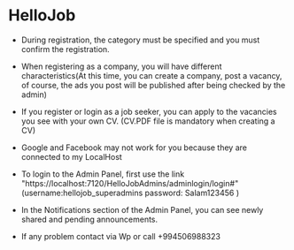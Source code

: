 # HelloJob

- During registration, the category must be specified and you must confirm the registration.

- When registering as a company, you will have different characteristics(At this time, you can create a company, post a vacancy, of course, the ads you post will be published after being checked by the admin)

- If you register or login as a job seeker, you can apply to the vacancies you see with your own CV. (CV.PDF file is mandatory when creating a CV)
  

- Google and Facebook may not work for you because they are connected to my LocalHost

- To login to the Admin Panel, first use the link "https://localhost:7120/HelloJobAdmins/adminlogin/login#" (username:hellojob_superadmins
password: Salam123456
)


- In the Notifications section of the Admin Panel, you can see newly shared and pending announcements.

- If any problem contact via Wp or call +994506988323


